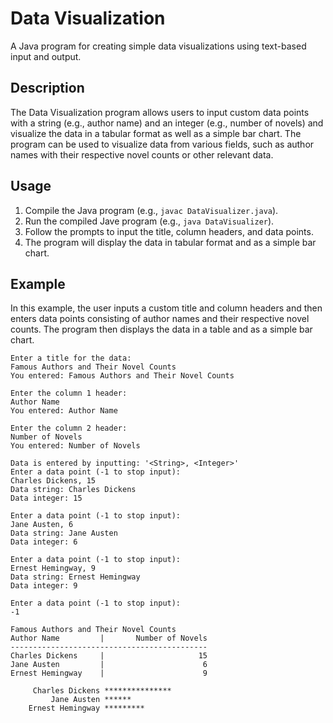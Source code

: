 # Data Visualization

A Java program for creating simple data visualizations using text-based input and output.

## Description

The Data Visualization program allows users to input custom data points with a string (e.g., author name) and an integer (e.g., number of novels) and visualize the data in a tabular format as well as a simple bar chart. The program can be used to visualize data from various fields, such as author names with their respective novel counts or other relevant data.

## Usage

1. Compile the Java program (e.g., `javac DataVisualizer.java`).
2. Run the compiled Jave program (e.g., `java DataVisualizer`).
3. Follow the prompts to input the title, column headers, and data points.
4. The program will display the data in tabular format and as a simple bar chart.

## Example

In this example, the user inputs a custom title and column headers and then enters data points consisting of author names and their respective novel counts. The program then displays the data in a table and as a simple bar chart.

```plaintext
Enter a title for the data:
Famous Authors and Their Novel Counts
You entered: Famous Authors and Their Novel Counts

Enter the column 1 header:
Author Name
You entered: Author Name

Enter the column 2 header:
Number of Novels
You entered: Number of Novels

Data is entered by inputting: '<String>, <Integer>'
Enter a data point (-1 to stop input):
Charles Dickens, 15
Data string: Charles Dickens
Data integer: 15

Enter a data point (-1 to stop input):
Jane Austen, 6
Data string: Jane Austen
Data integer: 6

Enter a data point (-1 to stop input):
Ernest Hemingway, 9
Data string: Ernest Hemingway
Data integer: 9

Enter a data point (-1 to stop input):
-1

Famous Authors and Their Novel Counts
Author Name         |       Number of Novels
--------------------------------------------
Charles Dickens     |                     15
Jane Austen         |                      6
Ernest Hemingway    |                      9

     Charles Dickens ***************
         Jane Austen ******
    Ernest Hemingway *********
```
